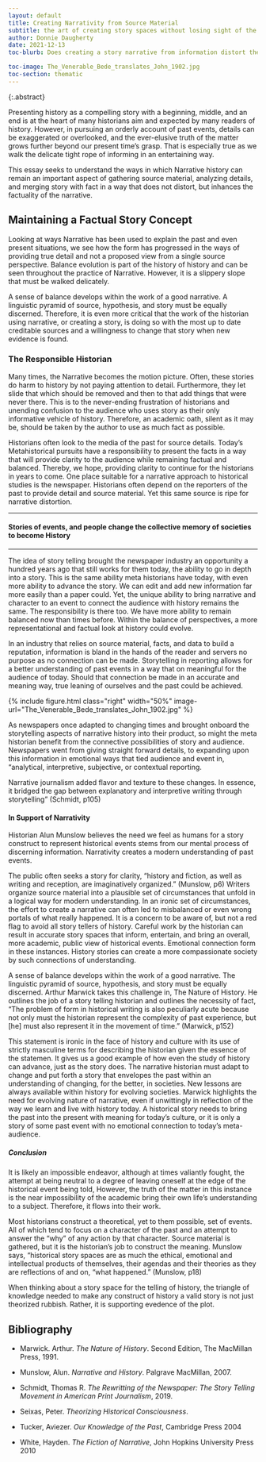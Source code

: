 ```yaml
---
layout: default
title: Creating Narrativity from Source Material
subtitle: the art of creating story spaces without losing sight of the facts  
author: Donnie Daugherty
date: 2021-12-13
toc-blurb: Does creating a story narrative from information distort the true events of history, or will it bring clarity and understanding for today's audience?

toc-image: The_Venerable_Bede_translates_John_1902.jpg
toc-section: thematic
---
```



{:.abstract}

Presenting history as a compelling story with a beginning, middle, and an end is at the heart of many historians aim and expected by many readers of history. However, in pursuing an orderly account of past events, details can be exaggerated or overlooked, and the ever-elusive truth of the matter grows further beyond our present time’s grasp. That is especially true as we walk the delicate tight rope of informing in an entertaining way.

This essay seeks to understand the ways in which Narrative history can remain an important aspect of gathering source material, analyzing details, and merging story with fact in a way that does not distort, but inhances the factuality of the narrative.

## Maintaining a Factual Story Concept

Looking at ways Narrative has been used to explain the past and even present situations, we see how the form has progressed in the ways of providing true detail and not a proposed view from a single source perspective. Balance evolution is part of the history of history and can be seen throughout the practice of Narrative. However, it is a slippery slope that must be walked delicately.  

A sense of balance develops within the work of a good narrative. A linguistic pyramid of source, hypothesis, and story must be equally discerned.
Therefore, it is even more critical that the work of the historian using narrative, or creating a story, is doing so with the most up to date creditable sources and a willingness to change that story when new evidence is found.

### The Responsible Historian

Many times, the Narrative becomes the motion picture. Often, these stories do harm to history by not paying attention to detail. Furthermore, they let slide that which should be removed and then to that add things that were never there. This is to the never-ending frustration of historians and unending confusion to the audience who uses story as their only informative vehicle of history. Therefore, an academic oath, silent as it may be, should be taken by the author to use as much fact as possible. 

Historians often look to the media of the past for source details. Today’s Metahistorical pursuits have a responsibility to present the facts in a way that will provide clarity to the audience while remaining factual and balanced. Thereby, we hope, providing clarity to continue for the historians in years to come. One place suitable for a narrative approach to historical studies is the newspaper. Historians often depend on the reporters of the past to provide detail and source material. Yet this same source is ripe for narrative distortion.  


---
#### Stories of events, and people change the collective memory of societies to become History
---

The idea of story telling brought the newspaper industry an opportunity a hundred years ago that still works for them today, the ability to go in depth into a story. This is the same ability meta historians have today, with even more ability to advance the story. We can edit and add new information far more easily than a paper could. Yet, the unique ability to bring narrative and character to an event to connect the audience with history remains the same. The responsibility is there too. We have more ability to remain balanced now than times before. Within the balance of perspectives, a more representational and factual look at history could evolve. 

In an industry that relies on source material, facts, and data to build a reputation, information is bland in the hands of the reader and servers no purpose as no connection can be made. Storytelling in reporting allows for a better understanding of past events in a way that on meaningful for the audience of today. Should that connection be made in an accurate and meaning way, true leaning of ourselves and the past could be achieved. 


{% include figure.html
  class="right"
  width="50%"
  image-url="The_Venerable_Bede_translates_John_1902.jpg"
  %}
  
As newspapers once adapted to changing times and brought onboard the storytelling aspects of narrative history into their product, so might the meta historian benefit from the connective possibilities of story and audience. Newspapers went from giving straight forward details, to expanding upon this information in emotional ways that tied audience and event in, “analytical, interpretive, subjective, or contextual reporting. 

Narrative journalism added flavor and texture to these changes. In essence, it bridged the gap between explanatory and interpretive writing through storytelling” (Schmidt, p105)

#### In Support of Narrativity 

Historian Alun Munslow believes the need we feel as humans for a story construct to represent historical events stems from our mental process of discerning information. Narrativity creates a modern understanding of past events. 

The public often seeks a story for clarity, “history and fiction, as well as writing and reception, are imaginatively organized.” (Munslow, p6) Writers organize source material into a plausible set of circumstances that unfold in a logical way for modern understanding. In an ironic set of circumstances, the effort to create a narrative can often led to misbalanced or even wrong portals of what really happened. It is a concern to be aware of, but not a red flag to avoid all story tellers of history. Careful work by the historian can result in accurate story spaces that inform, entertain, and bring an overall, more academic, public view of historical events. Emotional connection form in these instances. History stories can create a more compassionate society by such connections of understanding. 

A sense of balance develops within the work of a good narrative. The linguistic pyramid of source, hypothesis, and story must be equally discerned. Arthur Marwick takes this challenge in, The Nature of History. He outlines the job of a story telling historian and outlines the necessity of fact, “The problem of form in historical writing is also peculiarly acute because not only must the historian represent the complexity of past experience, but [he] must also represent it in the movement of time.” (Marwick, p152)

This statement is ironic in the face of history and culture with its use of strictly masculine terms for describing the historian given the essence of the statemen. It gives us a good example of how even the study of history can advance, just as the story does. The narrative historian must adapt to change and put forth a story that envelopes the past within an understanding of changing, for the better, in societies. New lessons are always available within history for evolving societies. Marwick highlights the need for evolving nature of narrative, even if unwittingly in reflection of the way we learn and live with history today. A historical story needs to bring the past into the present with meaning for today’s culture, or it is only a story of some past event with no emotional connection to today’s meta-audience.

##### Conclusion

It is likely an impossible endeavor, although at times valiantly fought, the attempt at being neutral to a degree of leaving oneself at the edge of the historical event being told, However, the truth of the matter in this instance is the near impossibility of the academic bring their own life’s understanding to a subject. Therefore, it flows into their work. 

Most historians construct a theoretical, yet to them possible, set of events. All of which tend to focus on a character of the past and an attempt to answer the “why” of any action by that character. Source material is gathered, but it is the historian’s job to construct the meaning. Munslow says, “historical story spaces are as much the ethical, emotional and intellectual products of themselves, their agendas and their theories as they are reflections of and on, “what happened.” (Munslow, p18) 

When thinking about a story space for the telling of history, the triangle of knowledge needed to make any construct of history a valid story is not just theorized rubbish. Rather, it is supporting evedence of the plot. 


## Bibliography

- Marwick. Arthur. _The Nature of History_. Second Edition, The MacMillan Press, 1991.

- Munslow, Alun. _Narrative and History_. Palgrave MacMillan, 2007.

- Schmidt, Thomas R. _The Rewritting of the Newspaper: The Story Telling Movement in American Print Journalism_, 2019.

- Seixas, Peter. _Theorizing Historical Consciousness_. 

- Tucker, Aviezer. _Our Knowledge of the Past_, Cambridge Press 2004 

- White, Hayden. _The Fiction of Narrative_, John Hopkins University Press 2010 


